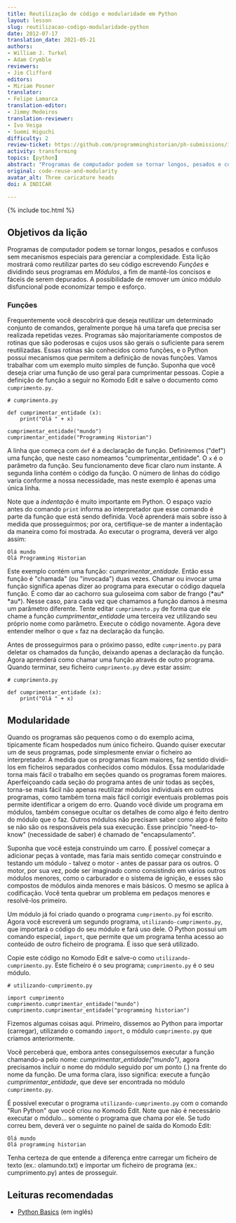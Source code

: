 ```yaml
---
title: Reutilização de código e modularidade em Python
layout: lesson
slug: reutilizacao-codigo-modularidade-python
date: 2012-07-17
translation_date: 2021-05-21
authors:
- William J. Turkel
- Adam Crymble
reviewers:
- Jim Clifford
editors:
- Miriam Posner
translator:
- Felipe Lamarca
translation-editor:
- Jimmy Medeiros
translation-reviewer:
- Ivo Veiga
- Suemi Higuchi
difficulty: 2
review-ticket: https://github.com/programminghistorian/ph-submissions/issues/406
activity: transforming
topics: [python]
abstract: "Programas de computador podem se tornar longos, pesados e confusos sem mecanismos especiais para gerenciar a complexidade. Esta lição mostrará como reutilizar partes do seu código escrevendo funções e dividindo seus programas em módulos, a fim de mantê-los concisos e fáceis de serem depurados."
original: code-reuse-and-modularity
avatar_alt: Three caricature heads
doi: A INDICAR

---
```


{% include toc.html %}

Objetivos da lição
-----------------------

Programas de computador podem se tornar longos, pesados e confusos sem mecanismos especiais para gerenciar a complexidade. Esta lição mostrará como reutilizar partes do seu código escrevendo *Funções* e dividindo seus programas em *Módulos*, a fim de mantê-los concisos e fáceis de serem depurados. A possibilidade de remover um único módulo disfuncional pode economizar tempo e esforço.

### Funções

Frequentemente você descobrirá que deseja reutilizar um determinado conjunto de comandos, geralmente porque há uma tarefa que precisa ser realizada repetidas vezes. Programas são majoritariamente compostos de rotinas que são poderosas e cujos usos são gerais o suficiente para serem reutilizadas. Essas rotinas são conhecidos como funções, e o Python possui mecanismos que permitem a definição de novas funções. Vamos trabalhar com um exemplo muito simples de função. Suponha que você deseja criar uma função de uso geral para cumprimentar pessoas. Copie a definição de função a seguir no Komodo Edit e salve o documento como `cumprimento.py`.

```
# cumprimento.py

def cumprimentar_entidade (x):
    print("Olá " + x)

cumprimentar_entidade("mundo")
cumprimentar_entidade("Programming Historian")
```

A linha que começa com `def` é a declaração de função. Definiremos ("def") uma função, que neste caso nomeamos "cumprimentar_entidade". O `x` é o parâmetro da função. Seu funcionamento deve ficar claro num instante. A segunda linha contém o código da função. O número de linhas do código varia conforme a nossa necessidade, mas neste exemplo é apenas uma única linha.

Note que a *indentação* é muito importante em Python. O espaço vazio antes do comando `print` informa ao interpretador que esse comando é parte da função que está sendo definida. Você aprenderá mais sobre isso à medida que prosseguirmos; por ora, certifique-se de manter a indentação da maneira como foi mostrada. Ao executar o programa, deverá ver algo assim:

```
Olá mundo
Olá Programming Historian
```

Este exemplo contém uma função: *cumprimentar_entidade*. Então essa função é "chamada" (ou "invocada") duas vezes. Chamar ou invocar uma função significa apenas dizer ao programa para executar o código daquela função. É como dar ao cachorro sua guloseima com sabor de frango (\*au\* \*au\*). Nesse caso, para cada vez que chamamos a função damos à mesma um parâmetro diferente. Tente editar `cumprimento.py` de forma que ele chame a função *cumprimentar_entidade* uma terceira vez utilizando seu próprio nome como parâmetro. Execute o código novamente. Agora deve entender melhor o que `x` faz na declaração da função.

Antes de prosseguirmos para o próximo passo, edite `cumprimento.py` para deletar os chamados da função, deixando apenas a declaração da função. Agora aprenderá como chamar uma função através de outro programa. Quando terminar, seu ficheiro `cumprimento.py` deve estar assim:

```
# cumprimento.py

def cumprimentar_entidade (x):
    print("Olá " + x)
```

## Modularidade

Quando os programas são pequenos como o do exemplo acima, tipicamente ficam hospedados num único ficheiro. Quando quiser executar um de seus programas, pode simplesmente enviar o ficheiro ao interpretador. À medida que os programas ficam maiores, faz sentido dividi-los em ficheiros separados conhecidos como módulos. Essa modularidade torna mais fácil o trabalho em seções quando os programas forem maiores. Aperfeiçoando cada seção do programa antes de unir todas as seções, torna-se mais fácil não apenas reutilizar módulos individuais em outros programas, como também torna mais fácil corrigir eventuais problemas pois permite identificar a origem do erro. Quando você divide um programa em módulos, também consegue ocultar os detalhes de como algo é feito dentro do módulo que o faz. Outros módulos não precisam saber como algo é feito se não são os responsáveis pela sua execução. Esse princípio "need-to-know" (necessidade de saber) é chamado de "encapsulamento".

Suponha que você esteja construindo um carro. É possível começar a adicionar peças à vontade, mas faria mais sentido começar construindo e testando um módulo - talvez o motor - antes de passar para os outros. O motor, por sua vez, pode ser imaginado como consistindo em vários outros módulos menores, como o carburador e o sistema de ignição, e esses são compostos de módulos ainda menores e mais básicos. O mesmo se aplica à codificação. Você tenta quebrar um problema em pedaços menores e resolvê-los primeiro.

Um módulo já foi criado quando o programa `cumprimento.py` foi escrito. Agora você escreverá um segundo programa, `utilizando-cumprimento.py`, que importará o código do seu módulo e fará uso dele. O Python possui um comando especial, `import`, que permite que um programa tenha acesso ao conteúdo de outro ficheiro de programa. É isso que será utilizado.

Copie este código no Komodo Edit e salve-o como `utilizando-cumprimento.py`. Este ficheiro é o seu programa; `cumprimento.py` é o seu módulo.

```
# utilizando-cumprimento.py

import cumprimento
cumprimento.cumprimentar_entidade("mundo")
cumprimento.cumprimentar_entidade("programming historian")
```

Fizemos algumas coisas aqui. Primeiro, dissemos ao Python para importar (carregar), utilizando o comando `import`, o módulo `cumprimento.py` que criamos anteriormente.

Você perceberá que, embora antes conseguíssemos executar a função chamando-a pelo nome: *cumprimentar_entidade("mundo")*, agora precisamos incluir o nome do módulo seguido por um ponto (.) na frente do nome da função. De uma forma clara, isso significa: execute a função *cumprimentar_entidade*, que deve ser encontrada no módulo `cumprimento.py`.

É possível executar o programa `utilizando-cumprimento.py` com o comando "Run Python" que você criou no Komodo Edit. Note que não é necessário executar o módulo… somente o programa que chama por ele. Se tudo correu bem, deverá ver o seguinte no painel de saída do Komodo Edit:

```
Olá mundo
Olá programming historian
```

Tenha certeza de que entende a diferença entre carregar um ficheiro de texto (ex.: olamundo.txt) e importar um ficheiro de programa (ex.: cumprimento.py) antes de prosseguir.


Leituras recomendadas
-----------------------

-   [Python Basics][] (em inglês)

  [Python Basics]: http://www.astro.ufl.edu/~warner/prog/python.html
